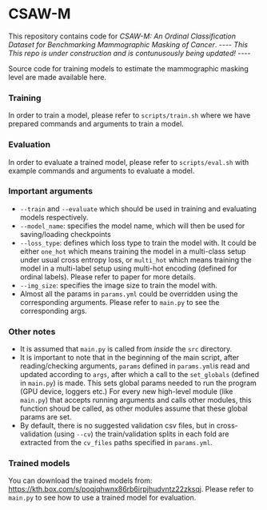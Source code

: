 # CSAW-M
This repository contains code for _CSAW-M: An Ordinal Classification Dataset for Benchmarking Mammographic Masking of Cancer_.
_---- This This repo is under construction and is contunusously being updated! ----_

Source code for training models to estimate the mammographic masking level are made available here.

### Training
In order to train a model, please refer to `scripts/train.sh` where we have prepared commands and arguments to train a model.

### Evaluation
In order to evaluate a trained model, please refer to `scripts/eval.sh` with example commands and arguments to evaluate a model.

### Important arguments
- `--train` and `--evaluate` which should be used in training and evaluating models respectively.
- `--model_name`: specifies the model name, which will then be used for saving/loading checkpoints  
- `--loss_type`: defines which loss type to train the model with. It could be either `one_hot` which means training the model in a multi-class setup under usual cross entropy loss, or `multi_hot` which means training the model in a multi-label setup using multi-hot encoding (defined for ordinal labels). Please refer to paper for more details.  
- `--img_size`: specifies the image size to train the model with.  
- Almost all the params in `params.yml` could be overridden using the corresponding arguments. Please refer to `main.py` to see the corresponding args.

### Other notes
- It is assumed that `main.py` is called from _inside_ the `src` directory.
- It is important to note that in the beginning of the main script, after reading/checking arguments, `params` defined in `params.yml`is read and updated according to `args`, after which a call to the `set_globals` (defined in `main.py`) is made. This sets global params needed to run the program (GPU device, loggers etc.) For every new high-level module (like `main.py`) that accepts running arguments and calls other modules, this function shoud be called, as other modules assume that these global params are set.
- By default, there is no suggested validation csv files, but in cross-validation (using `--cv`) the train/validation splits in each fold are extracted from the `cv_files` paths specified in `params.yml`.

### Trained models
You can download the trained models from: https://kth.box.com/s/poqjqhwnx86rb6irpjhudvntz22zksqj. Please refer to `main.py` to see how to use a trained model for evaluation.
